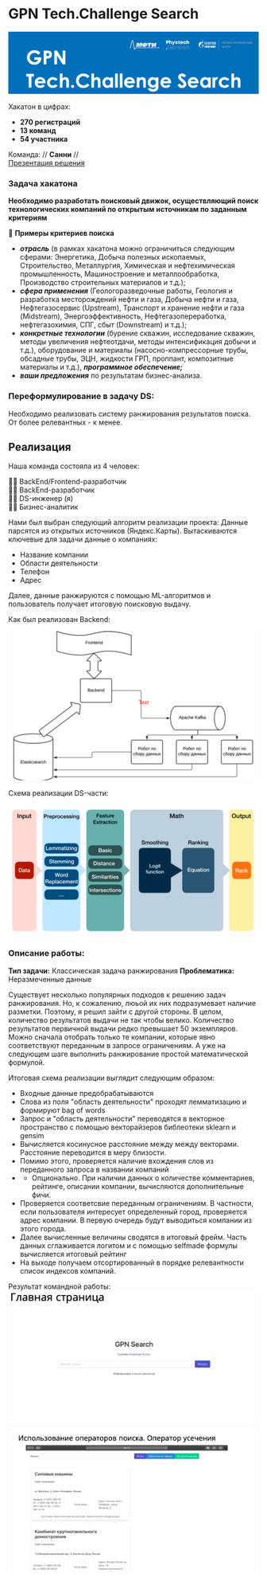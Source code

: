 # GPN Tech.Challenge Search

![main](pics/main.png)

Хакатон в цифрах:
- **270 регистраций**
- **13 команд**
- **54 участника**

Команда: // **Санни** //<br>
[Презентация решения](att/presentation.pdf)

### Задача хакатона
**Необходимо разработать поисковый движок, осуществляющий поиск технологических компаний по открытым источникам по заданным критериям**

📌 **Примеры критериев поиска**

- ***отрасль*** (в рамках хакатона можно ограничиться следующим сферами: Энергетика, Добыча полезных ископаемых, Строительство, Металлургия, Химическая и нефтехимическая промышленность, Машиностроение и металлообработка, Производство строительных материалов и т.д.);
- ***сфера применения*** (Геологоразведочные работы, Геология и разработка месторождений нефти и газа, Добыча нефти и газа, Нефтегазосервис (Upstream), Транспорт и хранение нефти и газа (Midstream), Энергоэффективность, Нефтегазопереработка, нефтегазохимия, СПГ, сбыт (Downstream) и т.д.);
- ***конкретные технологии*** (бурение скважин, исследование скважин, методы увеличения нефтеотдачи, методы интенсификация добычи и т.д.), оборудование и материалы (насосно-компрессорные трубы, обсадные трубы, ЭЦН, жидкости ГРП, проппант, композитные материалы и т.д.), ***программное обеспечение;***
- ***ваши предложения*** по результатам бизнес-анализа.

### Переформулирование в задачу DS:
Необходимо реализовать систему ранжирования результатов поиска. От более релевантных - к менее.

## Реализация

Наша команда состояла из 4 человек: <br>

👨‍💻 BackEnd/Frontend-разработчик <br>
👩‍💻 BackEnd-разработчик <br>
👨‍🔧 DS-инженер (я) <br>
👨‍💼 Бизнес-аналитик <br>

Нами был выбран следующий алгоритм реализации проекта: Данные парсятся из открытых источников (Яндекс.Карты). Вытаскиваются ключевые для задачи данные о компаниях:
- Название компании
- Области деятельности
- Телефон
- Адрес

Далее, данные ранжируются с помощью ML-алгоритмов и пользователь получает итоговую поисковую выдачу. 

Как был реализован Backend:

![back](pics/back.png)

Схема реализации DS-части:

![ds](pics/ds.png)

### Описание работы:

**Тип задачи:** Классическая задача ранжирования
**Проблематика:** Неразмеченные данные

Существует несколько популярных подходов к решению задач ранжирования. Но, к сожалению, люьой их них подразумевает наличие разметки. Поэтому, я решил зайти с другой стороны. В целом, количество результатов выдачи не так чтобы велико. Количество результатов первичной выдачи редко превышает 50 экземпляров. Можно сначала отобрать только те компании, которые явно соответствуют переданным в запросе ограничениям. А уже на следующем шаге выполнить ранжирование простой математической формулой. 

Итоговая схема реализации выглядит следующим образом: 
- Входные данные предобрабатываются
- Слова из поля "область деятельности" проходят лемматизацию и формируют bag of words
- Запрос и "область деятельности" переводятся в векторное пространство с помощью векторайзеров библеотеки sklearn и gensim
- Вычисляется косинусное расстояние между между векторами. Расстояние переводится в меру близости.
- Помимо этого, проверяется наличие вхождения слов из переданного запроса в названии компаний 
- * Опционально. При наличии данных о количестве комментариев, рейтинге, описании компании, вычисляются дополнительные фичи.
- Проверяется соответсвие переданным ограничениям. В частности, если пользователя интересует определенный город, проверяется адрес компании. В первую очередь будут выводиться компании из этого города.
- Далее вычисленные величины сводятся в итоговый фрейм. Часть данных сглаживается логитом и с помощью selfmade формулы вычисляется итоговый рейтинг
- На выходе получаем отсортированный в порядке релевантности список индексов компаний.

Результат командной работы:
![main_page](pics/main_page.png)

![result_page](pics/result_page.png)

